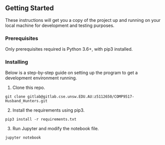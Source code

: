## Getting Started

These instructions will get you a copy of the project up and running on your local machine for development and testing purposes.

### Prerequisites

Only prerequisites required is Python 3.6+, with pip3 installed.

### Installing

Below is a step-by-step guide on setting up the program to get a development environment running.

1. Clone this repo.

```
git clone gitlab@gitlab.cse.unsw.EDU.AU:z5112650/COMP9517-Husband_Hunters.git
```

2. Install the requirements using pip3.

```
pip3 install -r requirements.txt
```

3. Run Jupyter and modify the notebook file.

```
jupyter notebook
```
